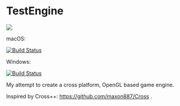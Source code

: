 # TestEngine

![](https://img.shields.io/badge/platform-iOS%20%7C%20macOS%20%7C%20Windows%20%7C%20Linux-green.svg)


macOS: 


[![Build Status](https://travis-ci.org/VladasZ/test_engine.svg?branch=master)](https://travis-ci.org/VladasZ/test_engine)


Windows:

[![Build Status](https://ci.appveyor.com/api/projects/status/8wf7dkknl9cf1hqd?svg=true)](https://ci.appveyor.com/project/VladasZ/testengine)

My attempt to create a cross platform, OpenGL based game engine.

Inspired by Cross++: https://github.com/maxon887/Cross .
